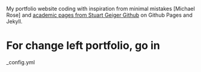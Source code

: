 My portfolio website coding with inspiration from minimal mistakes [Michael Rose] and [academic pages from Stuart Geiger Github](https://github.com/academicpages/academicpages.github.io) on Github Pages and Jekyll.

# For change left portfolio, go in
_config.yml
